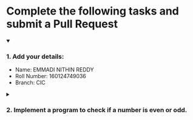 # Complete the following tasks and submit a Pull Request
<details open>
<summary><h3>1. Add your details: </h3></summary>
<ul>
  <li> Name: EMMADI NITHIN REDDY </li>
  <li> Roll Number: 160124749036 </li>
  <li> Branch: CIC </li>
</ul>
</details>
<details>
<summary><h3> 2. Implement a program to check if a number is even or odd. </h3></summary>
<ul>
  <li> Create a new file in the repository and add your code. </li>
  <li> Use any programming language of your choice. </li>
</ul>
</details>
